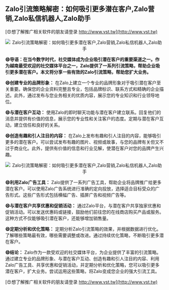 ## **Zalo引流策略解密：如何吸引更多潜在客户,Zalo营销,Zalo私信机器人,Zalo助手**

[😍想了解推广相关软件的朋友请登录 http://www.vst.tw](http://www.vst.tw)

 <center><img src="https://vst.tw/MP4/tuiguang/png/1.png" alt="Zalo引流策略解密：如何吸引更多潜在客户,Zalo营销,Zalo私信机器人,Zalo助手"></center>

**😄导语：在当今数字时代，社交媒体成为企业吸引潜在客户的重要渠道之一。作为越南最受欢迎的社交媒体平台之一，Zalo提供了一系列引流策略，帮助企业吸引更多潜在客户。本文将分享一些有效的Zalo引流策略，帮助您扩大业务。**

**😄创建专业的品牌形象：**
在Zalo上建立一个专业的品牌形象对于吸引潜在客户至关重要。确保您的企业资料完整且专业，包括品牌标识、联系方式和精确的企业描述。此外，通过发布与您业务相关的优质内容，展示您的专业知识和行业领导地位。

**😄与潜在客户互动：**
使用Zalo的即时聊天功能与潜在客户建立联系。回复他们的消息并提供有价值的信息，展示您的专业性和关注客户的态度。定期与潜在客户互动，建立信任和良好的关系。

**😄创造有趣和引人注目的内容：**
在Zalo上发布有趣和引人注目的内容，能够吸引更多的潜在客户。可以尝试发布有趣的图片、视频或故事，与您的品牌有关但又不过于商业化。此外，提供有价值的信息和行业见解，使潜在客户对您的品牌产生兴趣。

 <center><img src="https://vst.tw/MP4/tuiguang/png/1.png" alt="Zalo引流策略解密：如何吸引更多潜在客户,Zalo营销,Zalo私信机器人,Zalo助手"></center>

**😄利用Zalo广告工具：**
Zalo提供了一系列广告工具，帮助企业将品牌推广给更多潜在客户。可以使用Zalo广告系统进行准确的定向投放，选择适合目标受众的广告形式。这些广告形式包括横幅广告、插屏广告和视频广告等。

**😄与潜在客户共享优惠和促销活动：**
通过Zalo平台，与潜在客户共享独家优惠和促销活动。可以发送优惠码或链接，鼓励他们前往您的在线商店购买产品或服务。这种方式不仅能够吸引潜在客户，还能够增加销售量。

**😄定期分析和优化策略：**
定期分析Zalo引流策略的效果，并根据数据进行优化。了解哪些策略最有效，哪些需要调整或改进。通过持续优化策略，不断吸引更多潜在客户。

**😄结论：**
Zalo作为一款受欢迎的社交媒体平台，为企业提供了丰富的引流策略。通过建立专业的品牌形象、与潜在客户互动、创造有趣和引人注目的内容、利用Zalo广告工具、共享优惠和促销活动，并定期分析和优化策略，您可以吸引更多潜在客户，扩大业务。尝试运用这些策略，将Zalo变成您企业的强大引流工具。

[😍想了解推广相关软件的朋友请登录 http://www.vst.tw](http://www.vst.tw)



